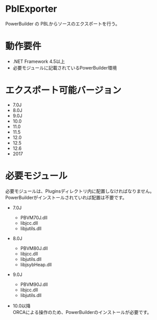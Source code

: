 # PblExporter
PowerBuilder の PBLからソースのエクスポートを行う。

# 動作要件
 - .NET Framework 4.5以上
 - 必要モジュールに記載されているPowerBuilder環境

# エクスポート可能バージョン
  - 7.0J
  - 8.0J
  - 9.0J
  - 10.0
  - 11.0
  - 11.5
  - 12.0
  - 12.5
  - 12.6
  - 2017

# 必要モジュール
  必要モジュールは、Pluginsディレクトリ内に配置しなければなりません。  
  PowerBuilderがインストールされていれば配置は不要です。
  
  - 7.0J
    - PBVM70J.dll
    - libjcc.dll
    - libjutils.dll

  - 8.0J
    - PBVM80J.dll
    - libjcc.dll
    - libjutils.dll
    - libjsybHeap.dll

  - 9.0J
    - PBVM90J.dll
    - libjcc.dll
    - libjutils.dll

  - 10.0以降  
    ORCAによる操作のため、PowerBuilderのインストールが必要です。